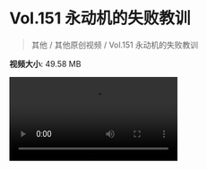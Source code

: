 # Vol.151 永动机的失败教训

> 其他 / 其他原创视频 / Vol.151 永动机的失败教训

**视频大小**: 49.58 MB

<div class="video"><video src="https://file.hsyhx.top/archive/混乱博物馆/Vol/151.mp4" controls preload>🤔 您的浏览器不支持 video 标签</video></div>